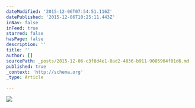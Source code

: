 ```yaml
---
dateModified: '2015-12-06T07:54:51.116Z'
datePublished: '2015-12-06T10:25:11.443Z'
inNav: false
inFeed: true
starred: false
hasPage: false
description: ''
title: ''
author: []
sourcePath: _posts/2015-12-06-c3f8d4e1-8ad2-4836-b911-9085904f01d6.md
published: true
_context: 'http://schema.org'
_type: Article

---
```

![](https://the-grid-user-content.s3-us-west-2.amazonaws.com/1a0b32eb-bb18-453e-b2f8-85c74e7ef932.jpg)